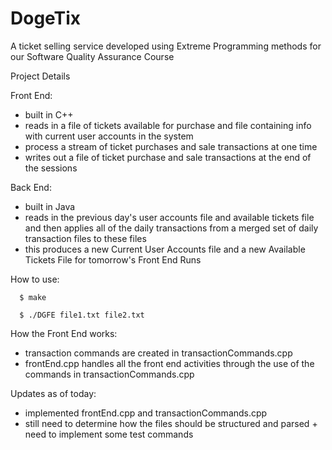 DogeTix
=========

A ticket selling service developed using Extreme Programming methods for our Software Quality Assurance Course

Project Details

Front End:
- built in C++
- reads in a file of tickets available for purchase and file containing info with current user accounts in the system
- process a stream of ticket purchases and sale transactions at one time
- writes out a file of ticket purchase and sale transactions at the end of the sessions

Back End:
- built in Java
- reads in the previous day's user accounts file and available tickets file and then applies all of the daily transactions from a merged set of daily transaction files to these files
- this produces a new Current User Accounts file and a new Available Tickets File for tomorrow's Front End Runs

How to use:

      $ make
      
      $ ./DGFE file1.txt file2.txt

How the Front End works:
- transaction commands are created in transactionCommands.cpp
- frontEnd.cpp handles all the front end activities through the use of the commands in transactionCommands.cpp

Updates as of today:
- implemented frontEnd.cpp and transactionCommands.cpp
- still need to determine how the files should be structured and parsed + need to implement some test commands

